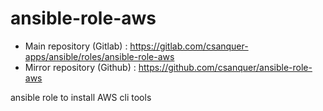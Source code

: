 ansible-role-aws
================

* Main repository (Gitlab) : https://gitlab.com/csanquer-apps/ansible/roles/ansible-role-aws
* Mirror repository (Github) : https://github.com/csanquer/ansible-role-aws

ansible role to install AWS cli tools
